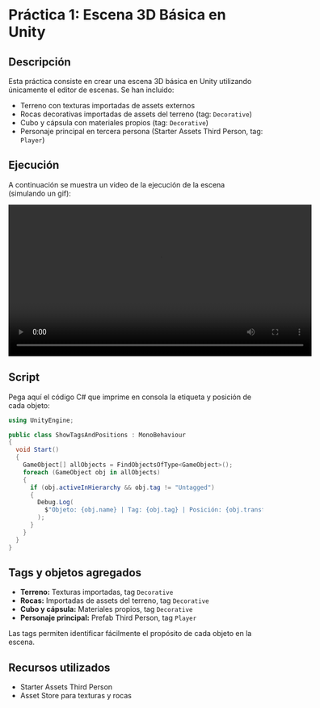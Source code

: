 # Práctica 1: Escena 3D Básica en Unity

## Descripción

Esta práctica consiste en crear una escena 3D básica en Unity utilizando únicamente el editor de escenas. Se han incluido:

- Terreno con texturas importadas de assets externos
- Rocas decorativas importadas de assets del terreno (tag: `Decorative`)
- Cubo y cápsula con materiales propios (tag: `Decorative`)
- Personaje principal en tercera persona (Starter Assets Third Person, tag: `Player`)

## Ejecución

A continuación se muestra un video de la ejecución de la escena (simulando un gif):

<video src="P1-InterfacesInteligentes - SampleScene - Windows, Mac, Linux - Unity 6.2 (6000.2.6f1)_ _DX12_ 2025-09-29 19-06-16.mp4" autoplay loop controls width="600"></video>

## Script

Pega aquí el código C# que imprime en consola la etiqueta y posición de cada objeto:

```csharp
using UnityEngine;

public class ShowTagsAndPositions : MonoBehaviour
{
  void Start()
  {
    GameObject[] allObjects = FindObjectsOfType<GameObject>();
    foreach (GameObject obj in allObjects)
    {
      if (obj.activeInHierarchy && obj.tag != "Untagged")
      {
        Debug.Log(
          $"Objeto: {obj.name} | Tag: {obj.tag} | Posición: {obj.transform.position}"
        );
      }
    }
  }
}
```

## Tags y objetos agregados

- **Terreno:** Texturas importadas, tag `Decorative`
- **Rocas:** Importadas de assets del terreno, tag `Decorative`
- **Cubo y cápsula:** Materiales propios, tag `Decorative`
- **Personaje principal:** Prefab Third Person, tag `Player`

Las tags permiten identificar fácilmente el propósito de cada objeto en la escena.

## Recursos utilizados

- Starter Assets Third Person
- Asset Store para texturas y rocas
